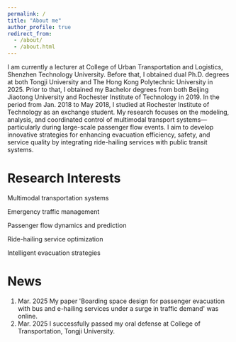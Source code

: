 ```yaml
---
permalink: /
title: "About me"
author_profile: true
redirect_from: 
  - /about/
  - /about.html
---
```


I am currently a lecturer at College of Urban Transportation and Logistics, Shenzhen Technology University. Before that, I obtained dual Ph.D. degrees at both Tongji University and The Hong Kong Polytechnic University in 2025. Prior to that, I obtained my Bachelor degrees from both Beijing Jiaotong University and Rochester Institute of Technology in 2019. In the period from Jan. 2018 to May 2018, I studied at Rochester Institute of Technology as an exchange student. My research focuses on the modeling, analysis, and coordinated control of multimodal transport systems—particularly during large-scale passenger flow events. I aim to develop innovative strategies for enhancing evacuation efficiency, safety, and service quality by integrating ride-hailing services with public transit systems.


Research Interests
======
Multimodal transportation systems

Emergency traffic management

Passenger flow dynamics and prediction

Ride-hailing service optimization

Intelligent evacuation strategies

News
======
1. Mar. 2025  My paper 'Boarding space design for passenger evacuation with bus and e-hailing services under a surge in traffic demand' was online. 
2. Mar. 2025  I successfully passed my oral defense at College of Transportation, Tongji University. 
